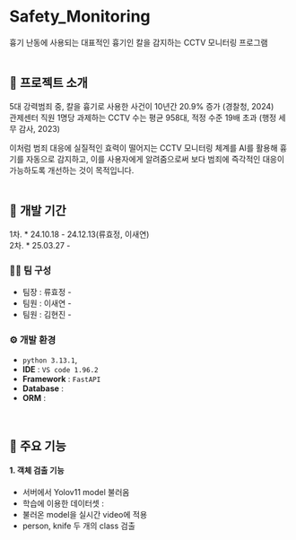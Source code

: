# Safety_Monitoring
흉기 난동에 사용되는 대표적인 흉기인 칼을 감지하는 CCTV 모니터링 프로그램 
<br>
<br>
## 📝 프로젝트 소개
5대 강력범죄 중, 칼을 흉기로 사용한 사건이 10년간 20.9% 증가 (경찰청, 2024)<br>
관제센터 직원 1명당 과제하는 CCTV 수는 평균 958대, 적정 수준 19배 초과 (행정 세무 감사, 2023)<br>

이처럼 범죄 대응에 실질적인 효력이 떨어지는 CCTV 모니터링 체계를 AI를 활용해 흉기를 자동으로 감지하고, 
이를 사용자에게 알려줌으로써 보다 범죄에 즉각적인 대응이 가능하도록 개선하는 것이 목적입니다.
<br>
<br>
## 📆 개발 기간
1차. * 24.10.18 - 24.12.13(류효정, 이새연)<br>
2차. * 25.03.27 - 

### 🧑‍💻 팀 구성
 - 팀장  : 류효정 - 
 - 팀원  : 이새연 - 
 - 팀원  : 김현진 -

### ⚙️ 개발 환경
- `python 3.13.1`,
- **IDE** : `VS code 1.96.2`
- **Framework** : `FastAPI`
- **Database** : 
- **ORM** :
<br>

## 📌 주요 기능
#### 1. 객체 검출 기능
- 서버에서 Yolov11 model 불러옴
- 학습에 이용한 데이터셋 : 
- 불러온 model을 실시간 video에 적용
- person, knife 두 개의 class 검출
